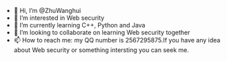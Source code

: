 - 👋 Hi, I’m @ZhuWanghui
- 👀 I’m interested in Web security
- 🌱 I’m currently learning C++, Python and Java
- 💞️ I’m looking to collaborate on learning Web security together
- 📫 How to reach me: my QQ number is 2567295875.If you have any idea about Web security or something intersting you can seek me.

<!---
ZhuWanghui/ZhuWanghui is a ✨ special ✨ repository because its `README.md` (this file) appears on your GitHub profile.
You can click the Preview link to take a look at your changes.
--->
